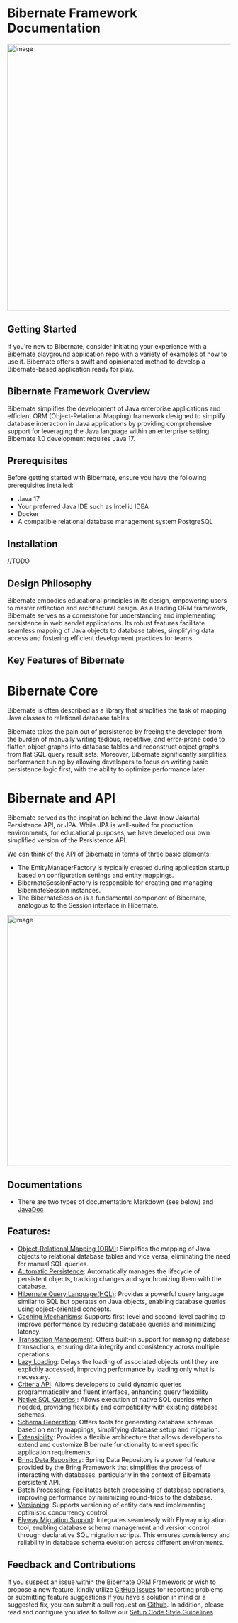 # Bibernate Framework Documentation

<img width="602" alt="image" src="https://github.com/BlyznytsiaOrg/bring/assets/73576438/32dd414f-dc3b-4d4b-8170-348e584b556b">


## Getting Started

If you're new to Bibernate, consider initiating your experience with a [Bibernate playground application repo](https://github.com/BlyznytsiaOrg/bibernate-playground) 
with a variety of examples of how to use it.
Bibernate offers a swift and opinionated method to develop a Bibernate-based application ready for play.

## Bibernate Framework Overview

Bibernate simplifies the development of Java enterprise applications and efficient ORM (Object-Relational Mapping) framework designed
to simplify database interaction in Java applications by providing comprehensive support for leveraging the Java language within an enterprise setting. 
Bibernate 1.0 development requires Java 17.

## Prerequisites

Before getting started with Bibernate, ensure you have the following prerequisites installed:

- Java 17
- Your preferred Java IDE such as IntelliJ IDEA
- Docker
- A compatible relational database management system PostgreSQL

## Installation

//TODO

## Design Philosophy

Bibernate embodies educational principles in its design, empowering users to master reflection and architectural design.
As a leading ORM framework, Bibernate serves as a cornerstone for understanding and implementing persistence in web servlet applications.
Its robust features facilitate seamless mapping of Java objects to database tables, simplifying data access and fostering efficient development practices for teams.


## Key Features of Bibernate

# Bibernate Core

Bibernate is often described as a library that simplifies the task of mapping Java classes to relational database tables.

Bibernate takes the pain out of persistence by freeing the developer from the burden of manually writing tedious, 
repetitive, and error-prone code to flatten object graphs into database tables and reconstruct object graphs from flat SQL 
query result sets. Moreover, Bibernate significantly simplifies performance tuning by allowing developers to focus on writing
basic persistence logic first, with the ability to optimize performance later.

# Bibernate and API

Bibernate served as the inspiration behind the Java (now Jakarta) Persistence API, or JPA. 
While JPA is well-suited for production environments, for educational purposes, 
we have developed our own simplified version of the Persistence API.


We can think of the API of Bibernate in terms of three basic elements:

- The EntityManagerFactory is typically created during application startup based on configuration settings and entity mappings.
- BibernateSessionFactory is responsible for creating and managing BibernateSession instances.
- The BibernateSession is a fundamental component of Bibernate, analogous to the Session interface in Hibernate.

<img width="566" alt="image" src="https://github.com/BlyznytsiaOrg/bring/assets/73576438/cb61bdf2-c0bf-4b6a-81a3-00045a3aa3b3">

## Documentations

- There are two types of documentation: Markdown (see below) and [JavaDoc](https://github.com/BlyznytsiaOrg/bibernate-core-javadoc)


## Features:

 - [Object-Relational Mapping (ORM)](/features/): Simplifies the mapping of Java objects to relational database tables and vice versa, eliminating the need for manual SQL queries.
 - [Automatic Persistence](/features/): Automatically manages the lifecycle of persistent objects, tracking changes and synchronizing them with the database.
 - [Hibernate Query Language(HQL)](/features/): Provides a powerful query language similar to SQL but operates on Java objects, enabling database queries using object-oriented concepts.
 - [Caching Mechanisms](/features/): Supports first-level and second-level caching to improve performance by reducing database queries and minimizing latency.
 - [Transaction Management](/features/): Offers built-in support for managing database transactions, ensuring data integrity and consistency across multiple operations.
 - [Lazy Loading](/features/): Delays the loading of associated objects until they are explicitly accessed, improving performance by loading only what is necessary.
 - [Criteria API](/features/): Allows developers to build dynamic queries programmatically and fluent interface, enhancing query flexibility
 - [Native SQL Queries:](/features/): Allows execution of native SQL queries when needed, providing flexibility and compatibility with existing database schemas.
 - [Schema Generation](/features/): Offers tools for generating database schemas based on entity mappings, simplifying database setup and migration.
 - [Extensibility](/features/): Provides a flexible architecture that allows developers to extend and customize Bibernate functionality to meet specific application requirements.
 - [Bring Data Repository](/features/): Bpring Data Repository is a powerful feature provided by the Bring Framework that simplifies the process of interacting with databases, particularly in the context of Bibernate persistent API.
 - [Batch Processing](/features/): Facilitates batch processing of database operations, improving performance by minimizing round-trips to the database.
 - [Versioning](/features/): Supports versioning of entity data and implementing optimistic concurrency control.
 - [Flyway Migration Support](/features/): Integrates seamlessly with Flyway migration tool, enabling database schema management and version control through declarative SQL migration scripts. This ensures consistency and reliability in database schema evolution across different environments.

## Feedback and Contributions

If you suspect an issue within the Bibernate ORM Framework or wish to propose a new feature, kindly utilize [GitHub Issues](https://github.com/BlyznytsiaOrg/bibernate/issues/new) for reporting problems or submitting feature suggestions
If you have a solution in mind or a suggested fix, you can submit a pull request on [Github](https://github.com/BlyznytsiaOrg/bibernate). In addition, please read and configure you idea to follow our [Setup Code Style Guidelines](https://github.com/BlyznytsiaOrg/bring/wiki#setup-code-style-guidelines)
